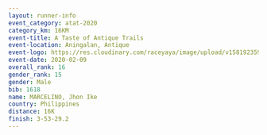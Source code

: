 ```yaml
--- 
layout: runner-info 
event_category: atat-2020 
category_km: 16KM 
event-title: A Taste of Antique Trails 
event-location: Aningalan, Antique 
event-logo: https://res.cloudinary.com/raceyaya/image/upload/v1581923594/logo/2020/atat-2020_zzhtph.png 
event-date: 2020-02-09 
overall_rank: 16
gender_rank: 15
gender: Male
bib: 1618
name: MARCELINO, Jhon Ike
country: Philippines
distance: 16K
finish: 3-53-29.2
--- 
```

